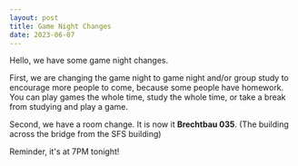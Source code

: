 ```yaml
---
layout: post
title: Game Night Changes
date: 2023-06-07
---
```


Hello, we have some game night changes.

First, we are changing the game night to game night and/or group study to encourage more people to come, because some people have homework. You can play games the whole time, study the whole time, or take a break from studying and play a game. 

Second, we have a room change. It is now it **Brechtbau 035**. (The building across the bridge from the SFS building)

Reminder, it's at 7PM tonight!
 
